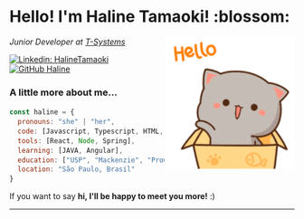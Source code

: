 <h1> Hello! I'm Haline Tamaoki! :blossom:	</h1>
<img align='right' src="https://raw.githubusercontent.com/HalineTamaoki/HalineTamaoki/main/image/hello.gif" width="230" alt="gif of a cute cat saying Hello">
<p><em>Junior Developer at <a href="https://www.t-systems.com/">T-Systems</a></br></em></p>

[![Linkedin: HalineTamaoki](https://img.shields.io/badge/-HalineTamaoki-blue?style=flat-square&logo=Linkedin&logoColor=white&link=https://www.linkedin.com/in/haline-tamaoki-a7851811b/)](https://www.linkedin.com/in/haline-tamaoki-a7851811b/)
[![GitHub Haline](https://img.shields.io/github/followers/HalineTamaoki?label=follow&style=social)](https://github.com/HalineTamaoki)

### A little more about me...  

```javascript
const haline = {
  pronouns: "she" | "her",
  code: [Javascript, Typescript, HTML, CSS, Java],
  tools: [React, Node, Spring],
  learning: [JAVA, Angular],
  education: ["USP", "Mackenzie", "Proway"],
  location: "São Paulo, Brasil"
}
```
<p> If you want to say <b>hi, I'll be happy to meet you more!</b> :)</p>

---

